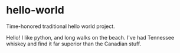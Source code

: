 # hello-world
Time-honored traditional hello world project.

Hello!  I like python, and long walks on the beach. I've had 
Tennessee whiskey and find it far superior than the Canadian stuff.
